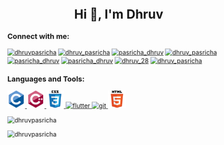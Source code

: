 <div>
<h1 align="center">Hi 👋, I'm Dhruv</h1>

<h3 align="left">Connect with me:</h3>
<p align="left">

<div>
<a href="https://linkedin.com/in/dhruvpasricha" target="blank"><img align="center" src="https://cdn.jsdelivr.net/npm/simple-icons@3.0.1/icons/linkedin.svg" alt="dhruvpasricha" height="30" width="40" /></a>
<a href="https://instagram.com/dhruv_pasricha" target="blank"><img align="center" src="https://cdn.jsdelivr.net/npm/simple-icons@3.0.1/icons/instagram.svg" alt="dhruv_pasricha" height="30" width="40" /></a>
<a href="https://www.codechef.com/users/pasricha_dhruv" target="blank"><img align="center" src="https://cdn.jsdelivr.net/npm/simple-icons@3.1.0/icons/codechef.svg" alt="pasricha_dhruv" height="30" width="40" /></a>
<a href="https://www.hackerrank.com/dhruv_pasricha" target="blank"><img align="center" src="https://cdn.jsdelivr.net/npm/simple-icons@3.0.1/icons/hackerrank.svg" alt="dhruv_pasricha" height="30" width="40" /></a>
<a href="https://codeforces.com/profile/pasricha_dhruv" target="blank"><img align="center" src="https://cdn.jsdelivr.net/npm/simple-icons@3.0.1/icons/codeforces.svg" alt="pasricha_dhruv" height="30" width="40" /></a>
<a href="https://www.leetcode.com/pasricha_dhruv" target="blank"><img align="center" src="https://cdn.jsdelivr.net/npm/simple-icons@3.0.1/icons/leetcode.svg" alt="pasricha_dhruv" height="30" width="40"/></a>
<a href="https://www.hackerearth.com/dhruv_28" target="blank"><img align="center" src="https://cdn.jsdelivr.net/npm/simple-icons@3.0.1/icons/hackerearth.svg" alt="dhruv_28" height="30" width="40" /></a>
<a href="https://auth.geeksforgeeks.org/user/dhruv_pasricha" target="blank"><img align="center" src="https://cdn.jsdelivr.net/npm/simple-icons@3.0.1/icons/geeksforgeeks.svg" alt="dhruv_pasricha" height="30" width="40" /></a>
</div>
</p>

<h3 align="left">Languages and Tools:</h3>
<p align="left"> <a href="https://www.cprogramming.com/" target="_blank"> <img src="https://raw.githubusercontent.com/devicons/devicon/master/icons/c/c-original.svg" alt="c" width="40" height="40"/> </a> <a href="https://www.w3schools.com/cpp/" target="_blank"> <img src="https://raw.githubusercontent.com/devicons/devicon/master/icons/cplusplus/cplusplus-original.svg" alt="cplusplus" width="40" height="40"/> </a> <a href="https://www.w3schools.com/css/" target="_blank"> <img src="https://raw.githubusercontent.com/devicons/devicon/master/icons/css3/css3-original-wordmark.svg" alt="css3" width="40" height="40"/> </a> <a href="https://flutter.dev" target="_blank"> <img src="https://www.vectorlogo.zone/logos/flutterio/flutterio-icon.svg" alt="flutter" width="40" height="40"/> </a> <a href="https://git-scm.com/" target="_blank"> <img src="https://www.vectorlogo.zone/logos/git-scm/git-scm-icon.svg" alt="git" width="40" height="40"/> </a> <a href="https://www.w3.org/html/" target="_blank"> <img src="https://raw.githubusercontent.com/devicons/devicon/master/icons/html5/html5-original-wordmark.svg" alt="html5" width="40" height="40"/> </a> </p>

<p><img align="center" src="https://github-readme-stats.vercel.app/api/top-langs?username=dhruvpasricha&show_icons=true&locale=en&layout=compact&theme=dark" alt="dhruvpasricha" /></p>

<p><img align="center" src="https://github-readme-streak-stats.herokuapp.com/?user=dhruvpasricha&theme=dark" alt="dhruvpasricha" /></p>
</div>
